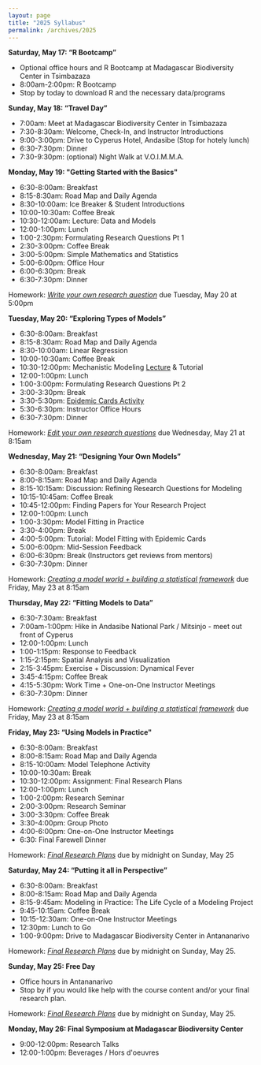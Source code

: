 ```yaml
---
layout: page
title: "2025 Syllabus"
permalink: /archives/2025
---
```


**Saturday, May 17: “R Bootcamp”**

* Optional office hours and R Bootcamp at Madagascar Biodiversity Center in Tsimbazaza
* 8:00am-2:00pm: R Bootcamp
* Stop by today to download R and the necessary data/programs

**Sunday, May 18: “Travel Day”**

* 7:00am: Meet at Madagascar Biodiversity Center in Tsimbazaza
* 7:30-8:30am: Welcome, Check-In, and Instructor Introductions
* 9:00-3:00pm: Drive to Cyperus Hotel, Andasibe (Stop for hotely lunch)
* 6:30-7:30pm: Dinner
* 7:30-9:30pm: (optional) Night Walk at V.O.I.M.M.A.

**Monday, May 19: "Getting Started with the Basics"**

* 6:30-8:00am: Breakfast
* 8:15-8:30am: Road Map and Daily Agenda
* 8:30-10:00am: Ice Breaker & Student Introductions
* 10:00-10:30am: Coffee Break
* 10:30-12:00am: Lecture: Data and Models
* 12:00-1:00pm: Lunch
* 1:00-2:30pm: Formulating Research Questions Pt 1
* 2:30-3:00pm: Coffee Break
* 3:00-5:00pm: Simple Mathematics and Statistics 
* 5:00-6:00pm: Office Hour
* 6:00-6:30pm: Break
* 6:30-7:30pm: Dinner

Homework: [*Write your own research question*](/assets/2025/Activities/HW_Formulating_Research_Questions_1.pdf) due Tuesday, May 20 at 5:00pm

**Tuesday, May 20: “Exploring Types of Models”**

* 6:30-8:00am: Breakfast
* 8:15-8:30am: Road Map and Daily Agenda
* 8:30-10:00am: Linear Regression 
* 10:00-10:30am: Coffee Break
* 10:30-12:00pm: Mechanistic Modeling [Lecture](/assets/Lectures/Intro_CompartmentalModels_2025.pdf) & Tutorial
* 12:00-1:00pm: Lunch
* 1:00-3:00pm: Formulating Research Questions Pt 2 
* 3:00-3:30pm: Break
* 3:30-5:30pm: [Epidemic Cards Activity](/assets/Activities/Epidemic_Cards_Activity.zip)
* 5:30-6:30pm: Instructor Office Hours
* 6:30-7:30pm: Dinner


Homework: [*Edit your own research questions*](/assets/2025/Activities/HW_Formulating_Research_Questions_2.pdf) due Wednesday, May 21 at 8:15am

**Wednesday, May 21: “Designing Your Own Models”**

* 6:30-8:00am: Breakfast
* 8:00-8:15am: Road Map and Daily Agenda 
* 8:15-10:15am: Discussion: Refining Research Questions for Modeling
* 10:15-10:45am: Coffee Break
* 10:45-12:00pm: Finding Papers for Your Research Project
* 12:00-1:00pm: Lunch
* 1:00-3:30pm: Model Fitting in Practice 
* 3:30-4:00pm: Break
* 4:00-5:00pm: Tutorial: Model Fitting with Epidemic Cards 
* 5:00-6:00pm: Mid-Session Feedback 
* 6:00-6:30pm: Break (Instructors get reviews from mentors)
* 6:30-7:30pm: Dinner

Homework: [*Creating a model world + building a statistical framework*](/assets/2025/Activities/HW_Model_Framework.pdf) due Friday, May 23 at 8:15am

**Thursday, May 22: “Fitting Models to Data”**

* 6:30-7:30am: Breakfast
* 7:00am-1:00pm: Hike in Andasibe National Park / Mitsinjo - meet out front of Cyperus
* 12:00-1:00pm: Lunch
* 1:00-1:15pm: Response to Feedback 
* 1:15-2:15pm: Spatial Analysis and Visualization
* 2:15-3:45pm: Exercise + Discussion: Dynamical Fever  
* 3:45-4:15pm: Coffee Break
* 4:15-5:30pm: Work Time + One-on-One Instructor Meetings
* 6:30-7:30pm: Dinner

Homework: [*Creating a model world + building a statistical framework*](/assets/2025/Activities/HW_Model_Framework.pdf) due Friday, May 23 at 8:15am

**Friday, May 23: “Using Models in Practice"**

* 6:30-8:00am: Breakfast
* 8:00-8:15am: Road Map and Daily Agenda 
* 8:15-10:00am: Model Telephone Activity 
* 10:00-10:30am: Break
* 10:30-12:00pm: Assignment: Final Research Plans 
* 12:00-1:00pm: Lunch
* 1:00-2:00pm: Research Seminar 
* 2:00-3:00pm: Research Seminar
* 3:00-3:30pm: Coffee Break
* 3:30-4:00pm: Group Photo
* 4:00-6:00pm: One-on-One Instructor Meetings 
* 6:30: Final Farewell Dinner  

Homework: [*Final Research Plans*](/assets/2025/Activities/HW_Final_Research_Plan.pdf) due by midnight on Sunday, May 25


**Saturday, May 24: “Putting it all in Perspective”**

* 6:30-8:00am: Breakfast
* 8:00-8:15am: Road Map and Daily Agenda
* 8:15-9:45am: Modeling in Practice: The Life Cycle of a Modeling Project
* 9:45-10:15am: Coffee Break
* 10:15-12:30am: One-on-One Instructor Meetings
* 12:30pm: Lunch to Go
* 1:00-9:00pm: Drive to Madagascar Biodiversity Center in Antananarivo

Homework: [*Final Research Plans*](/assets/2025/Activities/HW_Final_Research_Plan.pdf) due by midnight on Sunday, May 25.

**Sunday, May 25: Free Day**

* Office hours in Antananarivo
* Stop by if you would like help with the course content and/or your final research plan.

Homework: [*Final Research Plans*](/assets/2025/Activities/HW_Final_Research_Plan.pdf) due by midnight on Sunday, May 25.

**Monday, May 26: Final Symposium at Madagascar Biodiversity Center**

* 9:00-12:00pm: Research Talks
* 12:00-1:00pm: Beverages / Hors d'oeuvres


